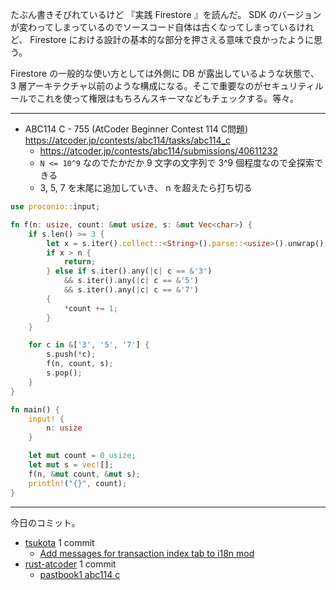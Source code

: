 たぶん書きそびれているけど 『実践 Firestore 』を読んだ。 SDK のバージョンが変わってしまっているのでソースコード自体は古くなってしまっているけれど、 Firestore における設計の基本的な部分を押さえる意味で良かったように思う。

Firestore の一般的な使い方としては外側に DB が露出しているような状態で、 3 層アーキテクチャ以前のような構成になる。そこで重要なのがセキュリティルールでこれを使って権限はもちろんスキーマなどもチェックする。等々。

---

- ABC114 C - 755 (AtCoder Beginner Contest 114 C問題)
  <https://atcoder.jp/contests/abc114/tasks/abc114_c>
  - <https://atcoder.jp/contests/abc114/submissions/40611232>
  - `N <= 10^9` なのでたかだか 9 文字の文字列で 3^9 個程度なので全探索できる
  - 3, 5, 7 を末尾に追加していき、 n を超えたら打ち切る

```rust
use proconio::input;

fn f(n: usize, count: &mut usize, s: &mut Vec<char>) {
    if s.len() >= 3 {
        let x = s.iter().collect::<String>().parse::<usize>().unwrap();
        if x > n {
            return;
        } else if s.iter().any(|c| c == &'3')
            && s.iter().any(|c| c == &'5')
            && s.iter().any(|c| c == &'7')
        {
            *count += 1;
        }
    }

    for c in &['3', '5', '7'] {
        s.push(*c);
        f(n, count, s);
        s.pop();
    }
}

fn main() {
    input! {
        n: usize
    }

    let mut count = 0_usize;
    let mut s = vec![];
    f(n, &mut count, &mut s);
    println!("{}", count);
}
```

---

今日のコミット。

- [tsukota](https://github.com/bouzuya/tsukota) 1 commit
  - [Add messages for transaction index tab to i18n mod](https://github.com/bouzuya/tsukota/commit/f934f612fdce3544d859758f1e71bbfc611fd885)
- [rust-atcoder](https://github.com/bouzuya/rust-atcoder) 1 commit
  - [pastbook1 abc114 c](https://github.com/bouzuya/rust-atcoder/commit/ee123fb5459882627a7e1bec442375789e6247a2)
